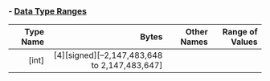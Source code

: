 
### - [Data Type Ranges](https://msdn.microsoft.com/en-us/library/s3f49ktz.aspx)

Type Name | Bytes | Other Names | 	Range of Values
--:|--:|--:|--:
[int]|[4][signed][–2,147,483,648 to 2,147,483,647]

